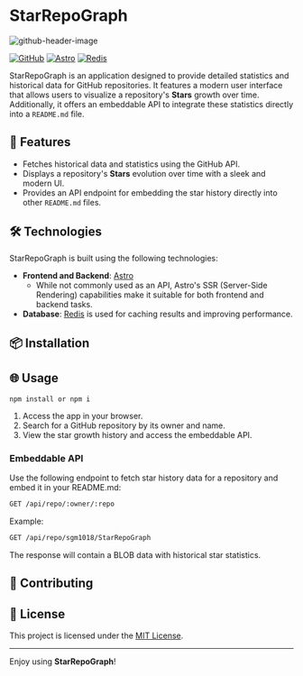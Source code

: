 

# StarRepoGraph
![github-header-image](https://github.com/user-attachments/assets/539ea2e8-1895-4070-8dcf-3811826c5a16)

  [![GitHub](https://img.shields.io/badge/GitHub-API-blue?logo=github)](https://github.com)
  [![Astro](https://img.shields.io/badge/Frontend%20%2F%20Backend-Astro-orange?logo=astro)](https://astro.build/)
  [![Redis](https://img.shields.io/badge/Database-Redis-red?logo=redis)](https://redis.io/)

StarRepoGraph is an application designed to provide detailed statistics and historical data for GitHub repositories. It features a modern user interface that allows users to visualize a repository's **Stars** growth over time. Additionally, it offers an embeddable API to integrate these statistics directly into a `README.md` file.

## 🚀 Features

- Fetches historical data and statistics using the GitHub API.
- Displays a repository's **Stars** evolution over time with a sleek and modern UI.
- Provides an API endpoint for embedding the star history directly into other `README.md` files.

## 🛠️ Technologies

StarRepoGraph is built using the following technologies:

- **Frontend and Backend**: [Astro](https://astro.build/)
  - While not commonly used as an API, Astro's SSR (Server-Side Rendering) capabilities make it suitable for both frontend and backend tasks.
- **Database**: [Redis](https://redis.io/) is used for caching results and improving performance.

## 📦 Installation



## 🌐 Usage
``` 
npm install or npm i
```
1. Access the app in your browser.
2. Search for a GitHub repository by its owner and name.
3. View the star growth history and access the embeddable API.

### Embeddable API

Use the following endpoint to fetch star history data for a repository and embed it in your README.md:

```bash
GET /api/repo/:owner/:repo
```

Example:

```bash
GET /api/repo/sgm1018/StarRepoGraph
```

The response will contain a BLOB data with historical star statistics.

## 🤝 Contributing

## 📄 License

This project is licensed under the [MIT License](LICENSE).

---

Enjoy using **StarRepoGraph**!
